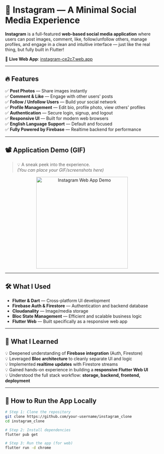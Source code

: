 # 📸 Instagram — A Minimal Social Media Experience

**Instagram** is a full-featured **web-based social media application** where users can post images, comment, like, follow/unfollow others, manage profiles, and engage in a clean and intuitive interface — just like the real thing, but fully built in Flutter!

🔗 **Live Web App**: [instagram-ce2c7.web.app](https://instagram-ce2c7.web.app)

---

## 🔥 Features

✅ **Post Photos** — Share images instantly  
✅ **Comment & Like** — Engage with other users' posts  
✅ **Follow / Unfollow Users** — Build your social network  
✅ **Profile Management** — Edit bio, profile photo, view others' profiles  
✅ **Authentication** — Secure login, signup, and logout  
✅ **Responsive UI** — Built for modern web browsers  
✅ **English Language Support** — Default and focused  
✅ **Fully Powered by Firebase** — Realtime backend for performance  

---

## 📽 Application Demo (GIF)

> 💡 A sneak peek into the experience.  
> *(You can place your GIF/screenshots here)*

<p align="center">
  <img src="assets/demo/demo.gif" alt="Instagram Web App Demo" width="300px"/>
</p>

---

## 🛠 What I Used

- **Flutter & Dart** — Cross-platform UI development  
- **Firebase Auth & Firestore** — Authentication and backend database  
- **Cloudanality** — Image/media storage  
- **Bloc State Management** — Efficient and scalable business logic  
- **Flutter Web** — Built specifically as a responsive web app  

---

## 📌 What I Learned

💡 Deepened understanding of **Firebase integration** (Auth, Firestore)  
💡 Leveraged **Bloc architecture** to cleanly separate UI and logic  
💡 Implemented **realtime updates** with Firestore streams  
💡 Gained hands-on experience in building a **responsive Flutter Web UI**  
💡 Understood the full stack workflow: **storage, backend, frontend, deployment**

---

## 🚀 How to Run the App Locally

```bash
# Step 1: Clone the repository
git clone https://github.com/your-username/instagram_clone
cd instagram_clone

# Step 2: Install dependencies
flutter pub get

# Step 3: Run the app (for web)
flutter run -d chrome
